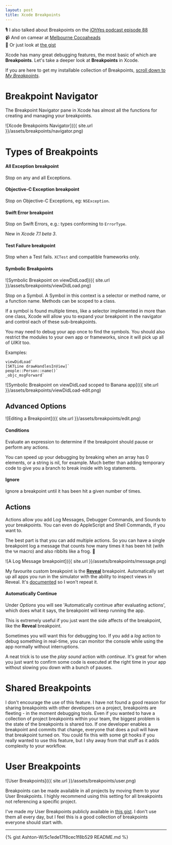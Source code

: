 ```yaml
---
layout: post
title: Xcode Breakpoints
---
```


🎙 I also talked about Breakpoints on the [iOhYes podcast episode 88](http://5by5.tv/iohyes/88)    
📹 And on camear at [Melbourne Cocoaheads](https://vimeo.com/133252289)    
📑 Or just look at [the gist](https://gist.github.com/Ashton-W/5c1ede17f8cec1f8b529)

Xcode has many great debugging features, the most basic of which are **Breakpoints**. Let's take a deeper look at **Breakpoints** in Xcode.

If you are here to get my installable collection of Breakpoints, <a href="#mybreakpoints" >scroll down to *My Breakpoints*</a>.

# Breakpoint Navigator

The Breakpoint Navigator pane in Xcode has almost all the functions for creating and managing your breakpoints.

![Xcode Breakpoints Navigator]({{ site.url }}/assets/breakpoints/navigator.png)

# Types of Breakpoints 

#### All Exception breakpoint

Stop on any and all Exceptions.

#### Objective-C Exception breakpoint

Stop on Objective-C Exceptions, eg: `NSException`.

#### Swift Error breakpoint

Stop on Swift Errors, e.g.: types conforming to `ErrorType`.

New in *Xcode 7.1 beta 3*.

#### Test Failure breakpoint

Stop when a Test fails. `XCTest` and compatible frameworks only.

#### Symbolic Breakpoints

![Symbolic Breakpoint on viewDidLoad]({{ site.url }}/assets/breakpoints/viewDidLoad.png)

Stop on a Symbol. A Symbol in this context is a selector or method name, or a function name. Methods can be scoped to a class.

If a symbol is found multiple times, like a selector implemented in more than one class, Xcode will allow you to expand your breakpoint in the navigator and control each of these sub-breakpoints.

You may need to debug your app once to find the symbols. You should also restrict the modules to your own app or frameworks, since it will pick up all of *UIKit* too.

Examples:  

    viewDidLoad`  
    [SKTLine drawHandlesInView]`  
    people::Person::name()`  
    _objc_msgForward`  

![Symbolic Breakpoint on viewDidLoad scoped to Banana app]({{ site.url }}/assets/breakpoints/viewDidLoad-edit.png)

## Advanced Options

![Editing a Breakpoint]({{ site.url }}/assets/breakpoints/edit.png)

#### Conditions

Evaluate an expression to determine if the breakpoint should pause or perform any actions.

You can speed up your debugging by breaking when an array has 0 elements, or a string is nil, for example. Much better than adding temporary code to give you a branch to break inside with log statements.

#### Ignore

Ignore a breakpoint until it has been hit a given number of times.

## Actions

Actions allow you add Log Messages, Debugger Commands, and Sounds to your breakpoints.
You can even do AppleScript and Shell Commands, if you want to.

The best part is that you can add multiple actions. So you can have a single breakpoint log a message that counts how many times it has been hit (with the `%H` macro) and also ribbits like a frog. :frog:

![A Log Message breakpoint]({{ site.url }}/assets/breakpoints/message.png)

My favourite custom breakpoint is the [**Reveal**](http://revealapp.com/) breakpoint.
Automatically set up all apps you run in the simulator with the ability to inspect views in Reveal. It's [documented](http://support.revealapp.com/kb/getting-started/integrating-reveal-load-reveal-without-changing-your-xcode-project) so I won't repeat it.

#### Automatically Continue

Under *Options* you will see 'Automatically continue after evaluating actions', which does what it says, the breakpoint will keep running the app.

This is extremely useful if you just want the side affects of the breakpoint, like the **Reveal** breakpoint.

Sometimes you will want this for debugging too. If you add a *log* action to debug something in real-time, you can monitor the console while using the app normally without interruptions.

A neat trick is to use the *play sound* action with *continue*. It's great for when you just want to confirm some code is executed at the right time in your app without slowing you down with a bunch of pauses.

# Shared Breakpoints

I don't encourage the use of this feature. I have not found a good reason for sharing breakpoints with other developers on a project, breakpoints are fleeting - in the moment debugging tools.
Even if you wanted to have a collection of project breakpoints within your team, the biggest problem is the state of the breakpoints is shared too. If one developer enables a breakpoint and commits that change, everyone that does a pull will have that breakpoint turned on.
You could fix this with some git hooks if you really wanted to use this feature, but I shy away from that stuff as it adds complexity to your workflow.

# User Breakpoints

![User Breakpoints]({{ site.url }}/assets/breakpoints/user.png)

Breakpoints can be made available in all projects by moving them to your User Breakpoints. I highly recommend using this setting for all breakpoints not referencing a specific project.

I've made *my* User Breakpoints publicly available in [this gist](https://gist.github.com/Ashton-W/5c1ede17f8cec1f8b529). I don't use them all every day, but I feel this is a good collection of breakpoints everyone should start with.

---

<a id="mybreakpoints"><a/>
{% gist Ashton-W/5c1ede17f8cec1f8b529 README.md %}
